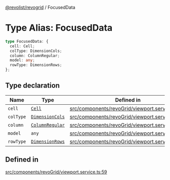 [@revolist/revogrid](README.md) / FocusedData

# Type Alias: FocusedData

```ts
type FocusedData: {
  cell: Cell;
  colType: DimensionCols;
  column: ColumnRegular;
  model: any;
  rowType: DimensionRows;
};
```

## Type declaration

| Name | Type | Defined in |
| ------ | ------ | ------ |
| `cell` | [`Cell`](Interface.Cell.md) | [src/components/revoGrid/viewport.service.ts:61](https://github.com/revolist/revogrid/blob/39cfd614966a26ee6ce63b18984e6b24b2874cc5/src/components/revoGrid/viewport.service.ts#L61) |
| `colType` | [`DimensionCols`](TypeAlias.DimensionCols.md) | [src/components/revoGrid/viewport.service.ts:62](https://github.com/revolist/revogrid/blob/39cfd614966a26ee6ce63b18984e6b24b2874cc5/src/components/revoGrid/viewport.service.ts#L62) |
| `column` | [`ColumnRegular`](Interface.ColumnRegular.md) | [src/components/revoGrid/viewport.service.ts:64](https://github.com/revolist/revogrid/blob/39cfd614966a26ee6ce63b18984e6b24b2874cc5/src/components/revoGrid/viewport.service.ts#L64) |
| `model` | `any` | [src/components/revoGrid/viewport.service.ts:60](https://github.com/revolist/revogrid/blob/39cfd614966a26ee6ce63b18984e6b24b2874cc5/src/components/revoGrid/viewport.service.ts#L60) |
| `rowType` | [`DimensionRows`](TypeAlias.DimensionRows.md) | [src/components/revoGrid/viewport.service.ts:63](https://github.com/revolist/revogrid/blob/39cfd614966a26ee6ce63b18984e6b24b2874cc5/src/components/revoGrid/viewport.service.ts#L63) |

## Defined in

[src/components/revoGrid/viewport.service.ts:59](https://github.com/revolist/revogrid/blob/39cfd614966a26ee6ce63b18984e6b24b2874cc5/src/components/revoGrid/viewport.service.ts#L59)
